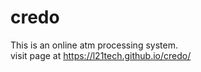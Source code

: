 # credo
This is an online atm processing system. <br>
visit page at https://l21tech.github.io/credo/
